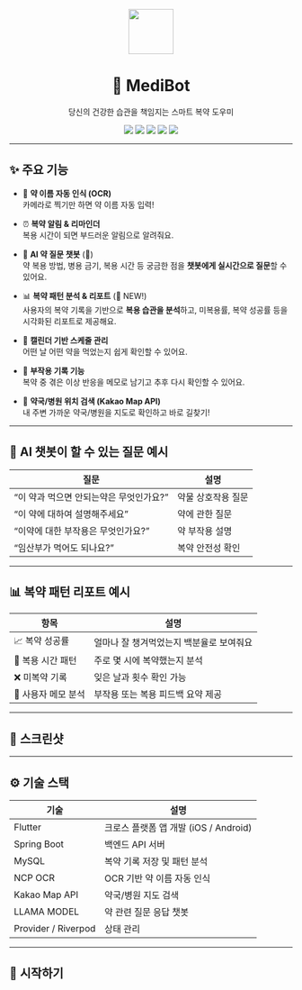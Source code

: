 <p align="center">
  <img src="/MediBot/medibot/assets/logo.png" width="80" />
</p>

<h1 align="center">💊 MediBot</h1>
<p align="center">당신의 건강한 습관을 책임지는 스마트 복약 도우미</p>

<p align="center">
  <img src="https://img.shields.io/badge/Flutter-3.19-blue?logo=flutter&logoColor=white" />
  <img src="https://img.shields.io/badge/Spring Boot-3.2.5-green?logo=spring&logoColor=white" />
  <img src="https://img.shields.io/badge/NCP OCR-yellow?logo=naver&logoColor=green" />
  <img src="https://img.shields.io/badge/Kakao Map-API-orange?logo=kakao&logoColor=white" />
  <img src="https://img.shields.io/badge/AI 챗봇-약 질문 가능-critical?logo=meta&logoColor=white" />
</p>

---

## ✨ 주요 기능

- 📸 **약 이름 자동 인식 (OCR)**  
  카메라로 찍기만 하면 약 이름 자동 입력!
  
- ⏰ **복약 알림 & 리마인더**  
  복용 시간이 되면 부드러운 알림으로 알려줘요.

- 🧠 **AI 약 질문 챗봇** (💬)  
  약 복용 방법, 병용 금기, 복용 시간 등 궁금한 점을 **챗봇에게 실시간으로 질문**할 수 있어요.

- 📊 **복약 패턴 분석 & 리포트** (🧪 NEW!)  
  사용자의 복약 기록을 기반으로 **복용 습관을 분석**하고, 미복용률, 복약 성공률 등을 시각화된 리포트로 제공해요.

- 📅 **캘린더 기반 스케줄 관리**  
  어떤 날 어떤 약을 먹었는지 쉽게 확인할 수 있어요.

- 📝 **부작용 기록 기능**  
  복약 중 겪은 이상 반응을 메모로 남기고 추후 다시 확인할 수 있어요.

- 📍 **약국/병원 위치 검색 (Kakao Map API)**  
  내 주변 가까운 약국/병원을 지도로 확인하고 바로 길찾기!

---

## 🤖 AI 챗봇이 할 수 있는 질문 예시

| 질문 | 설명 |
|------|------|
| “이 약과 먹으면 안되는약은 무엇인가요?” | 약물 상호작용 질문 |
| “이 약에 대하여 설명해주세요” | 약에 관한 질문 |
| “이약에 대한 부작용은 무엇인가요?” | 약 부작용 설명 |
| “임산부가 먹어도 되나요?” | 복약 안전성 확인 |

---

## 📊 복약 패턴 리포트 예시

| 항목 | 설명 |
|------|------|
| 📈 복약 성공률 | 얼마나 잘 챙겨먹었는지 백분율로 보여줘요 |
| 🔁 복용 시간 패턴 | 주로 몇 시에 복약했는지 분석 |
| ❌ 미복약 기록 | 잊은 날과 횟수 확인 가능 |
| 💬 사용자 메모 분석 | 부작용 또는 복용 피드백 요약 제공 |

---

## 📱 스크린샷



---

## ⚙️ 기술 스택

| 기술 | 설명 |
|------|------|
| Flutter | 크로스 플랫폼 앱 개발 (iOS / Android) |
| Spring Boot | 백엔드 API 서버 |
| MySQL | 복약 기록 저장 및 패턴 분석 |
| NCP OCR | OCR 기반 약 이름 자동 인식 |
| Kakao Map API | 약국/병원 지도 검색 |
| LLAMA MODEL | 약 관련 질문 응답 챗봇 |
| Provider / Riverpod | 상태 관리 |

---

## 🚀 시작하기

